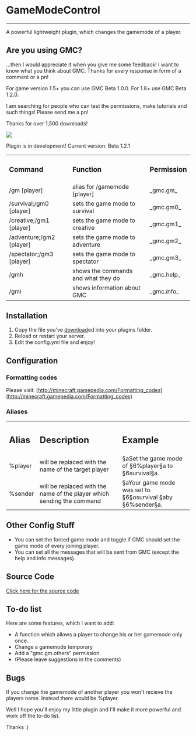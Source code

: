 # GameModeControl

* * *

A powerful lightweight plugin, which changes the gamemode of a player.

## Are you using GMC?

...then I would appreciate it when you give me some feedback! I want to know what you think about GMC. Thanks for every response in form of a comment or a pn!

For game version 1.5+ you can use GMC Beta 1.0.0\. For 1.8+ use GMC Beta 1.2.0.

I am searching for people who can test the permissions, make tutorials and such things! Please send me a pn!

Thanks for over 1,500 downloads!

[![](http://www.guildofmasterchimneysweeps.co.uk/images/button-download.gif)](http://dev.bukkit.org/bukkit-plugins/gamemode-control/files/)

Plugin is in development! Current version: Beta 1.2.1

<table>

<tbody>

<tr>

<td>

### Command

</td>

<td>

### Function

</td>

<td>

### Permission

</td>

</tr>

<tr>

<td>/gm <id>[player]</id></td>

<td>alias for /gamemode <id>[player]</id></td>

<td>_gmc.gm_</td>

</tr>

<tr>

<td>/survival;/gm0 [player]</td>

<td>sets the game mode to survival</td>

<td>_gmc.gm0_</td>

</tr>

<tr>

<td>/creative;/gm1 [player]</td>

<td>sets the game mode to creative</td>

<td>_gmc.gm1_</td>

</tr>

<tr>

<td>/adventure;/gm2 [player]</td>

<td>sets the game mode to adventure</td>

<td>_gmc.gm2_</td>

</tr>

<tr>

<td>/spectator;/gm3 [player]</td>

<td>sets the game mode to spectator</td>

<td>_gmc.gm3_</td>

</tr>

<tr>

<td>/gmh</td>

<td>shows the commands and what they do</td>

<td>_gmc.help_</td>

</tr>

<tr>

<td>/gmi</td>

<td>shows information about GMC</td>

<td>_gmc.info_</td>

</tr>

</tbody>

</table>

## Installation

1.  Copy the file you've [download](http://dev.bukkit.org/bukkit-plugins/gamemode-control/files/)ed into your plugins folder.
2.  Reload or restart your server.
3.  Edit the config.yml file and enjoy!

## Configuration

### Formatting codes

Please visit: [http://minecraft.gamepedia.com/Formatting_codes](http://minecraft.gamepedia.com/Formatting_codes)

### Aliases

<table>

<tbody>

<tr>

<td>

## Alias

</td>

<td>

## Description

</td>

<td>

## Example

</td>

</tr>

<tr>

<td>%player</td>

<td>will be replaced with the name of the target player</td>

<td>§aSet the game mode of §6%player§a to §6survival§a.</td>

</tr>

<tr>

<td>%sender</td>

<td>will be replaced with the name of the player which sending the command</td>

<td>§aYour game mode was set to §6§osurvival §aby §6%sender§a.</td>

</tr>

</tbody>

</table>

## Other Config Stuff

*   You can set the forced game mode and toggle if GMC should set the game mode of every joining player.
*   You can set all the messages that will be sent from GMC (except the help and info messages).

## Source Code

[Click here for the source code](https://github.com/MCMainiac/GameModeControl)  

## To-do list

Here are some features, which I want to add:

*   A function which allows a player to change his or her gamemode only once.
*   Change a gamemode temporary
*   Add a "gmc.gm.others" permission
*   (Please leave suggestions in the comments)

## Bugs

If you change the gamemode of another player you won't recieve the players name. Instead there would be %player.  

Well I hope you'll enjoy my little plugin and I'll make it more powerful and work off the to-do list.

Thanks :)
